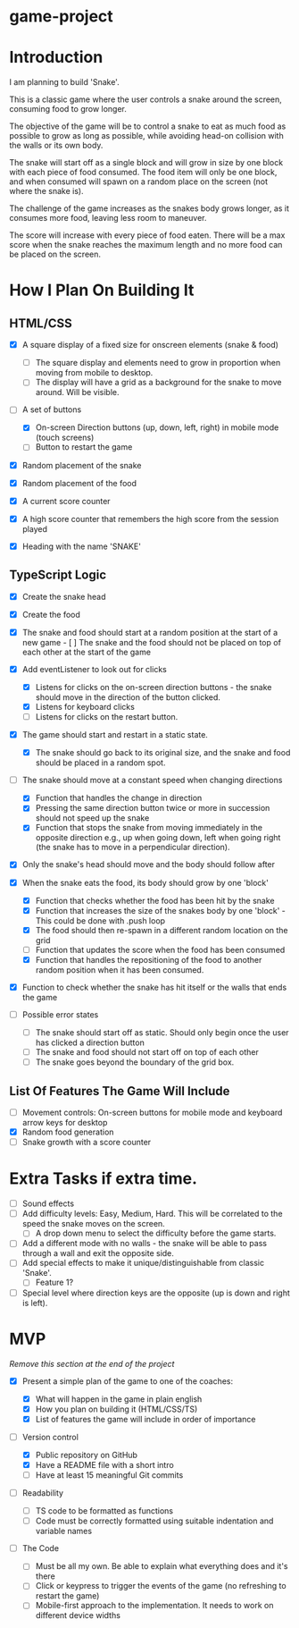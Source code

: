 # game-project

# Introduction

I am planning to build 'Snake'.

This is a classic game where the user controls a snake around the screen, consuming food to grow longer.

The objective of the game will be to control a snake to eat as much food as possible to grow as long as possible, while avoiding head-on collision with the walls or its own body.

The snake will start off as a single block and will grow in size by one block with each piece of food consumed. The food item will only be one block, and when consumed will spawn on a random place on the screen (not where the snake is).

The challenge of the game increases as the snakes body grows longer, as it consumes more food, leaving less room to maneuver.

The score will increase with every piece of food eaten. There will be a max score when the snake reaches the maximum length and no more food can be placed on the screen.

# How I Plan On Building It

## HTML/CSS

-   [x] A square display of a fixed size for onscreen elements (snake & food)

    -   [ ] The square display and elements need to grow in proportion when moving from mobile to desktop.
    -   [ ] The display will have a grid as a background for the snake to move around. Will be visible.

-   [ ] A set of buttons

    -   [x] On-screen Direction buttons (up, down, left, right) in mobile mode (touch screens)
    -   [ ] Button to restart the game

-   [x] Random placement of the snake
-   [x] Random placement of the food
-   [x] A current score counter
-   [x] A high score counter that remembers the high score from the session played
-   [x] Heading with the name 'SNAKE'

## TypeScript Logic

-   [x] Create the snake head
-   [x] Create the food
-   [x] The snake and food should start at a random position at the start of a new game - [ ] The snake and the food should not be placed on top of each other at the start of the game

    <!-- an array of 900 values [x,y] coord -->
    <!-- food - save (x,y) for that value -->
    <!-- head -> check that random [x, y] is !== to food[x, y] if === then generate random one more time (for loop until not equal) -->

-   [x] Add eventListener to look out for clicks

    -   [x] Listens for clicks on the on-screen direction buttons - the snake should move in the direction of the button clicked.
        <!-- Snake is 3 block long [[1, 2], [1, 3], [1, 4]] Moving down  [[1, 3], [1, 4], [1, 5]]-->
        <!-- Handle special logic when at the edges of the board -->
    -   [x] Listens for keyboard clicks
    -   [ ] Listens for clicks on the restart button.

-   [x] The game should start and restart in a static state.
    -   [x] The snake should go back to its original size, and the snake and food should be placed in a random spot.
-   [ ] The snake should move at a constant speed when changing directions
    -   [x] Function that handles the change in direction
    -   [x] Pressing the same direction button twice or more in succession should not speed up the snake
    -   [x] Function that stops the snake from moving immediately in the opposite direction e.g., up when going down, left when going right (the snake has to move in a perpendicular direction).
-   [x] Only the snake's head should move and the body should follow after
-   [x] When the snake eats the food, its body should grow by one 'block'

    -   [x] Function that checks whether the food has been hit by the snake
    -   [x] Function that increases the size of the snakes body by one 'block' - This could be done with .push loop
    -   [x] The food should then re-spawn in a different random location on the grid
    -   [ ] Function that updates the score when the food has been consumed
    -   [x] Function that handles the repositioning of the food to another random position when it has been consumed.

-   [x] Function to check whether the snake has hit itself or the walls that ends the game

-   [ ] Possible error states
    -   [ ] The snake should start off as static. Should only begin once the user has clicked a direction button
    -   [ ] The snake and food should not start off on top of each other
    -   [ ] The snake goes beyond the boundary of the grid box.

## List Of Features The Game Will Include

-   [ ] Movement controls: On-screen buttons for mobile mode and keyboard arrow keys for desktop
-   [x] Random food generation
-   [ ] Snake growth with a score counter

# Extra Tasks if extra time.

-   [ ] Sound effects
-   [ ] Add difficulty levels: Easy, Medium, Hard. This will be correlated to the speed the snake moves on the screen.
    -   [ ] A drop down menu to select the difficulty before the game starts.
-   [ ] Add a different mode with no walls - the snake will be able to pass through a wall and exit the opposite side.
-   [ ] Add special effects to make it unique/distinguishable from classic 'Snake'.
    -   [ ] Feature 1?
-   [ ] Special level where direction keys are the opposite (up is down and right is left).

# MVP

_Remove this section at the end of the project_

-   [x] Present a simple plan of the game to one of the coaches:

    -   [x] What will happen in the game in plain english
    -   [x] How you plan on building it (HTML/CSS/TS)
    -   [x] List of features the game will include in order of importance

-   [ ] Version control

    -   [x] Public repository on GitHub
    -   [x] Have a README file with a short intro
    -   [ ] Have at least 15 meaningful Git commits

-   [ ] Readability

    -   [ ] TS code to be formatted as functions
    -   [ ] Code must be correctly formatted using suitable indentation and variable names

-   [ ] The Code
    -   [ ] Must be all my own. Be able to explain what everything does and it's there
    -   [ ] Click or keypress to trigger the events of the game (no refreshing to restart the game)
    -   [ ] Mobile-first approach to the implementation. It needs to work on different device widths

